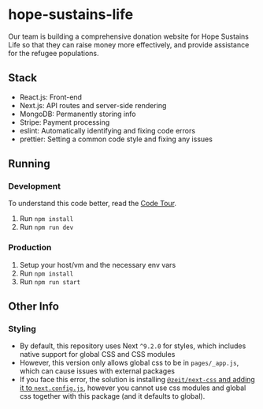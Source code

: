 # hope-sustains-life
Our team is building a comprehensive donation website for Hope Sustains Life so that they can raise money more effectively, and provide assistance for the refugee populations. 

## Stack
* React.js: Front-end
* Next.js: API routes and server-side rendering
* MongoDB: Permanently storing info
* Stripe: Payment processing
* eslint: Automatically identifying and fixing code errors
* prettier: Setting a common code style and fixing any issues

## Running

### Development
To understand this code better, read the [Code Tour](/CODETOUR.md).
1. Run `npm install`
2. Run `npm run dev`

### Production
1. Setup your host/vm and the necessary env vars
2. Run `npm install`
3. Run `npm run start`

## Other Info

### Styling
- By default, this repository uses Next `^9.2.0` for styles, which includes native support for global CSS and CSS modules
- However, this version only allows global css to be in `pages/_app.js`, which can cause issues with external packages
- If you face this error, the solution is installing [`@zeit/next-css` and adding it to `next.config.js`](https://github.com/zeit/next-plugins/tree/master/packages/next-css), however you cannot use css modules and global css together with this package (and it defaults to global).